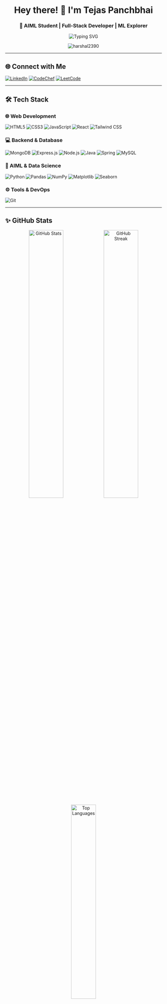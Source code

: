 <h1 align="center">Hey there! 👋 I'm Tejas Panchbhai</h1>
<h3 align="center">🚀 AIML Student | Full-Stack Developer | ML Explorer</h3>

<p align="center">
  <!-- Your Ghibli Profile Image -->
</p>

<p align="center">
  <img src="https://readme-typing-svg.herokuapp.com?font=Fira+Code&weight=500&size=22&duration=4000&pause=800&color=00C7FF&center=true&vCenter=true&width=600&lines=Developer+%7C+Open-Source+Contributor;AIML+Student+%7C+Tech;Let's+build+something+awesome!+💻" alt="Typing SVG" />
</p>

<p align="center">
  <img src="https://komarev.com/ghpvc/?username=harshal2390&label=Profile%20views&color=0e75b6&style=flat" alt="harshal2390" />
</p>

---

## 🌐 Connect with Me

[![LinkedIn](https://img.shields.io/badge/LinkedIn-0A66C2?style=for-the-badge&logo=linkedin&logoColor=white)](https://www.linkedin.com/in/tejas-panchbhai-182944296/)
[![CodeChef](https://img.shields.io/badge/CodeChef-5B4638?style=for-the-badge&logo=codechef&logoColor=white)](https://www.codechef.com/users/rcp_221107050)
[![LeetCode](https://img.shields.io/badge/LeetCode-FFA116?style=for-the-badge&logo=leetcode&logoColor=white)](https://leetcode.com/u/Tejas_Panchbhai/)


---

## 🛠️ Tech Stack

### 🌐 Web Development
![HTML5](https://img.shields.io/badge/HTML5-E34F26?style=for-the-badge&logo=html5&logoColor=white)
![CSS3](https://img.shields.io/badge/CSS3-1572B6?style=for-the-badge&logo=css3&logoColor=white)
![JavaScript](https://img.shields.io/badge/JavaScript-F7DF1E?style=for-the-badge&logo=javascript&logoColor=black)
![React](https://img.shields.io/badge/React-20232A?style=for-the-badge&logo=react&logoColor=61DAFB)
![Tailwind CSS](https://img.shields.io/badge/Tailwind-38B2AC?style=for-the-badge&logo=tailwind-css&logoColor=white)

### 💻 Backend & Database
![MongoDB](https://img.shields.io/badge/MongoDB-4EA94B?style=for-the-badge&logo=mongodb&logoColor=white)
![Express.js](https://img.shields.io/badge/Express.js-000000?style=for-the-badge&logo=express&logoColor=white)
![Node.js](https://img.shields.io/badge/Node.js-339933?style=for-the-badge&logo=node.js&logoColor=white)
![Java](https://img.shields.io/badge/Java-ED8B00?style=for-the-badge&logo=openjdk&logoColor=white)
![Spring](https://img.shields.io/badge/Spring-6DB33F?style=for-the-badge&logo=spring&logoColor=white)
![MySQL](https://img.shields.io/badge/MySQL-005C84?style=for-the-badge&logo=mysql&logoColor=white)

### 🧠 AIML & Data Science
![Python](https://img.shields.io/badge/Python-3776AB?style=for-the-badge&logo=python&logoColor=white)
![Pandas](https://img.shields.io/badge/Pandas-2C2D72?style=for-the-badge&logo=pandas&logoColor=white)
![NumPy](https://img.shields.io/badge/NumPy-013243?style=for-the-badge&logo=numpy&logoColor=white)
![Matplotlib](https://img.shields.io/badge/Matplotlib-11557c?style=for-the-badge&logo=matplotlib&logoColor=white)
![Seaborn](https://img.shields.io/badge/Seaborn-4C72B0?style=for-the-badge&logo=seaborn&logoColor=white)

### ⚙️ Tools & DevOps
![Git](https://img.shields.io/badge/Git-F05032?style=for-the-badge&logo=git&logoColor=white)

---

## ✨ GitHub Stats

<p align="center">
  <!-- GitHub Stats -->
  <img src="https://github-readme-stats.vercel.app/api?username=TejasPanchbhai&show_icons=true&theme=radical" alt="GitHub Stats" width="47%"/>
  
  <!-- Streak Stats -->
  <img src="https://streak-stats.demolab.com?user=TejasPanchbhai&theme=radical&hide_border=false&border_radius=10" alt="GitHub Streak" width="47%"/>
</p>

<p align="center">
  <!-- Top Languages -->
  <img src="https://github-readme-stats.vercel.app/api/top-langs/?username=TejasPanchbhai&layout=compact&theme=radical&langs_count=8" alt="Top Languages" width="40%"/>
</p>

## 🔥 Current Focus

- 🔭 Building impactful **AIML & Full-Stack projects**
- 🌱 Exploring **Advanced Python, React, and Spring**
- 👯 Open to **collaborations** in development & research
- 💬 Ask me about **Java, Python, or MERN projects**

---

<p align="center">
  <img src="https://media.giphy.com/media/qgQUggAC3Pfv687qPC/giphy.gif" width="400" alt="Coding GIF">
</p>

---

<p align="center">
  <b>Thanks for visiting! Let's connect and create something amazing together 🚀</b><br><br>
</p>